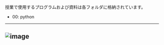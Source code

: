授業で使用するプログラムおよび資料は各フォルダに格納されています。
* 00: python
---
![image](https://user-images.githubusercontent.com/130117169/232673081-f3f1565d-f9b2-4ed3-b2ea-d872c8889cfb.png)
---
